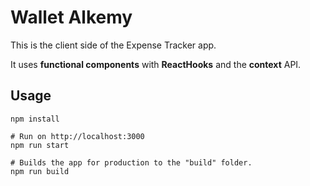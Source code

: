 # Wallet Alkemy

This is the client side of the Expense Tracker app.

It uses **functional components** with **ReactHooks** and the **context** API.

## Usage

```
npm install

# Run on http://localhost:3000
npm run start
```

```
# Builds the app for production to the "build" folder.
npm run build
```
